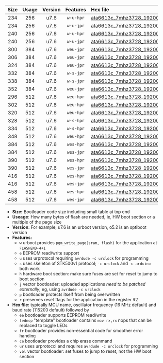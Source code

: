 |Size|Usage|Version|Features|Hex file|
|:-:|:-:|:-:|:-:|:--|
|234|256|u7.6|`w-u-hpr`|[ata6613c_7mhz3728_19200bps_ur.hex](https://raw.githubusercontent.com/stefanrueger/urboot/main//ata6613c_7mhz3728_19200bps_ur.hex)|
|234|256|u7.6|`w-u-jpr`|[ata6613c_7mhz3728_19200bps_ur_vbl.hex](https://raw.githubusercontent.com/stefanrueger/urboot/main//ata6613c_7mhz3728_19200bps_ur_vbl.hex)|
|240|256|u7.6|`w-u-hpr`|[ata6613c_7mhz3728_19200bps_lednop_ur.hex](https://raw.githubusercontent.com/stefanrueger/urboot/main//ata6613c_7mhz3728_19200bps_lednop_ur.hex)|
|240|256|u7.6|`w-u-jpr`|[ata6613c_7mhz3728_19200bps_lednop_ur_vbl.hex](https://raw.githubusercontent.com/stefanrueger/urboot/main//ata6613c_7mhz3728_19200bps_lednop_ur_vbl.hex)|
|300|384|u7.6|`weu-jpr`|[ata6613c_7mhz3728_19200bps_ee_ur_vbl.hex](https://raw.githubusercontent.com/stefanrueger/urboot/main//ata6613c_7mhz3728_19200bps_ee_ur_vbl.hex)|
|306|384|u7.6|`weu-jpr`|[ata6613c_7mhz3728_19200bps_ee_lednop_ur_vbl.hex](https://raw.githubusercontent.com/stefanrueger/urboot/main//ata6613c_7mhz3728_19200bps_ee_lednop_ur_vbl.hex)|
|324|384|u7.6|`weu-jpr`|[ata6613c_7mhz3728_19200bps_ee_lednop_fr_ur_vbl.hex](https://raw.githubusercontent.com/stefanrueger/urboot/main//ata6613c_7mhz3728_19200bps_ee_lednop_fr_ur_vbl.hex)|
|332|384|u7.6|`w-s-jpr`|[ata6613c_7mhz3728_19200bps_vbl.hex](https://raw.githubusercontent.com/stefanrueger/urboot/main//ata6613c_7mhz3728_19200bps_vbl.hex)|
|338|384|u7.6|`w-s-jpr`|[ata6613c_7mhz3728_19200bps_lednop_vbl.hex](https://raw.githubusercontent.com/stefanrueger/urboot/main//ata6613c_7mhz3728_19200bps_lednop_vbl.hex)|
|352|384|u7.6|`weu-jpr`|[ata6613c_7mhz3728_19200bps_ee_lednop_fr_ce_ur_vbl.hex](https://raw.githubusercontent.com/stefanrueger/urboot/main//ata6613c_7mhz3728_19200bps_ee_lednop_fr_ce_ur_vbl.hex)|
|296|512|u7.6|`weu-hpr`|[ata6613c_7mhz3728_19200bps_ee_ur.hex](https://raw.githubusercontent.com/stefanrueger/urboot/main//ata6613c_7mhz3728_19200bps_ee_ur.hex)|
|302|512|u7.6|`weu-hpr`|[ata6613c_7mhz3728_19200bps_ee_lednop_ur.hex](https://raw.githubusercontent.com/stefanrueger/urboot/main//ata6613c_7mhz3728_19200bps_ee_lednop_ur.hex)|
|320|512|u7.6|`weu-hpr`|[ata6613c_7mhz3728_19200bps_ee_lednop_fr_ur.hex](https://raw.githubusercontent.com/stefanrueger/urboot/main//ata6613c_7mhz3728_19200bps_ee_lednop_fr_ur.hex)|
|328|512|u7.6|`w-s-hpr`|[ata6613c_7mhz3728_19200bps.hex](https://raw.githubusercontent.com/stefanrueger/urboot/main//ata6613c_7mhz3728_19200bps.hex)|
|334|512|u7.6|`w-s-hpr`|[ata6613c_7mhz3728_19200bps_lednop.hex](https://raw.githubusercontent.com/stefanrueger/urboot/main//ata6613c_7mhz3728_19200bps_lednop.hex)|
|348|512|u7.6|`weu-hpr`|[ata6613c_7mhz3728_19200bps_ee_lednop_fr_ce_ur.hex](https://raw.githubusercontent.com/stefanrueger/urboot/main//ata6613c_7mhz3728_19200bps_ee_lednop_fr_ce_ur.hex)|
|384|512|u7.6|`wes-hpr`|[ata6613c_7mhz3728_19200bps_ee.hex](https://raw.githubusercontent.com/stefanrueger/urboot/main//ata6613c_7mhz3728_19200bps_ee.hex)|
|384|512|u7.6|`wes-jpr`|[ata6613c_7mhz3728_19200bps_ee_vbl.hex](https://raw.githubusercontent.com/stefanrueger/urboot/main//ata6613c_7mhz3728_19200bps_ee_vbl.hex)|
|390|512|u7.6|`wes-hpr`|[ata6613c_7mhz3728_19200bps_ee_lednop.hex](https://raw.githubusercontent.com/stefanrueger/urboot/main//ata6613c_7mhz3728_19200bps_ee_lednop.hex)|
|390|512|u7.6|`wes-jpr`|[ata6613c_7mhz3728_19200bps_ee_lednop_vbl.hex](https://raw.githubusercontent.com/stefanrueger/urboot/main//ata6613c_7mhz3728_19200bps_ee_lednop_vbl.hex)|
|416|512|u7.6|`wes-hpr`|[ata6613c_7mhz3728_19200bps_ee_lednop_fr.hex](https://raw.githubusercontent.com/stefanrueger/urboot/main//ata6613c_7mhz3728_19200bps_ee_lednop_fr.hex)|
|416|512|u7.6|`wes-jpr`|[ata6613c_7mhz3728_19200bps_ee_lednop_fr_vbl.hex](https://raw.githubusercontent.com/stefanrueger/urboot/main//ata6613c_7mhz3728_19200bps_ee_lednop_fr_vbl.hex)|
|458|512|u7.6|`wes-hpr`|[ata6613c_7mhz3728_19200bps_ee_lednop_fr_ce.hex](https://raw.githubusercontent.com/stefanrueger/urboot/main//ata6613c_7mhz3728_19200bps_ee_lednop_fr_ce.hex)|
|458|512|u7.6|`wes-jpr`|[ata6613c_7mhz3728_19200bps_ee_lednop_fr_ce_vbl.hex](https://raw.githubusercontent.com/stefanrueger/urboot/main//ata6613c_7mhz3728_19200bps_ee_lednop_fr_ce_vbl.hex)|

- **Size:** Bootloader code size including small table at top end
- **Useage:** How many bytes of flash are needed, ie, HW boot section or a multiple of the page size
- **Version:** For example, u7.6 is an urboot version, o5.2 is an optiboot version
- **Features:**
  + `w` urboot provides `pgm_write_page(sram, flash)` for the application at `FLASHEND-4+1`
  + `e` EEPROM read/write support
  + `u` uses urprotocol requiring `avrdude -c urclock` for programming
  + `s` uses skeleton of STK500v1 protocol; `-c urclock` and `-c arduino` both work
  + `h` hardware boot section: make sure fuses are set for reset to jump to boot section
  + `j` vector bootloader: uploaded applications *need to be patched externally*, eg, using `avrdude -c urclock`
  + `p` bootloader protects itself from being overwritten
  + `r` preserves reset flags for the application in the register R2
- **Hex file:** typically MCU name, oscillator frequency (16 MHz default) and baud rate (115200 default) followed by
  + `ee` bootloader supports EEPROM read/write
  + `lednop` "template" bootloader contains `mov rx,rx` nops that can be replaced to toggle LEDs
  + `fr` bootloader provides non-essential code for smoother error handing
  + `ce` bootloader provides a chip erase command
  + `ur` uses urprotocol and requires `avrdude -c urclock` for programming
  + `vbl` vector bootloader: set fuses to jump to reset, not the HW boot section
